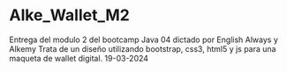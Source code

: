 # Alke_Wallet_M2
Entrega del modulo 2 del bootcamp Java 04 dictado por English Always y Alkemy
Trata de un diseño utilizando bootstrap, css3, html5 y js para una maqueta de wallet digital.
19-03-2024
